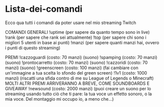 # Lista-dei-comandi
Ecco qua tutti i comandi da poter usare nel mio streaming Twitch

COMANDI GENERALI
!uptime (per sapere da quanto tempo sono in live)
!rank (per sapere che rank sei attualmente)
!top (per sapere chi sono i migliori 5 utenti in base ai punti)
!manzi (per sapere quanti manzi hai, ovvero i punti di questo streaming)

PREMI
!cazzoguardi (costo: 70 manzi) (suono)
!spamping (costo: 70 manzi) (suono)
!prontocarretto (costo: 70 manzi) (suono)
!cazzoridi (costo: 70 manzi) (suono)
!greenscreen (costo: 100 manzi) (fai cambiare con un'immagine a tua scelta lo sfondo del green screen)
!1v1 (costo: 1000 manzi) (riscatti una sfida contro di me su League of Legends o Minecraft)
MOLTI ALTRI PREMI ARRIVERANNO A BREVE, COME SOUNDBOARDS E GIVEAWAY
!newsound (costo: 2000 manzi) (puoi creare un suono per lo streaming usando tutto ciò che ti pare: la tua voce un effetto sonoro, o la mia voce. Del montaggio mi occupo io, a meno che...)
